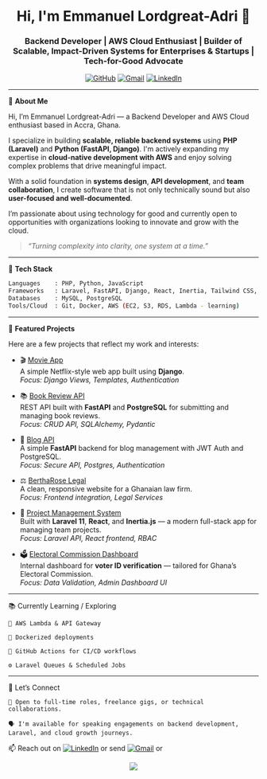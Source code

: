 <h1 align="center">Hi, I'm Emmanuel Lordgreat-Adri 👋</h1>
<h3 align="center">Backend Developer | AWS Cloud Enthusiast | Builder of Scalable, Impact-Driven Systems for Enterprises & Startups | Tech-for-Good Advocate</h3>

<p align="center">
  <a href="https://github.com/Lordgreatadri"><img src="https://img.shields.io/github/followers/Lordgreatadri?label=Followers&style=social" alt="GitHub"></a>
  <a href="mailto:lordgreatadri@gmail.com"><img src="https://img.shields.io/badge/Email-D14836?style=flat&logo=gmail&logoColor=white" alt="Gmail"></a>
  <a href="https://www.linkedin.com/in/emmanuel-lordgreat-adri/"><img src="https://img.shields.io/badge/LinkedIn-0077B5?style=flat&logo=linkedin&logoColor=white" alt="LinkedIn"></a>
</p>

---

🚀 **About Me**

Hi, I’m Emmanuel Lordgreat-Adri — a Backend Developer and AWS Cloud enthusiast based in Accra, Ghana.

I specialize in building **scalable, reliable backend systems** using **PHP (Laravel)** and **Python (FastAPI, Django)**. I'm actively expanding my expertise in **cloud-native development with AWS** and enjoy solving complex problems that drive meaningful impact.

With a solid foundation in **systems design**, **API development**, and **team collaboration**, I create software that is not only technically sound but also **user-focused and well-documented**.

I’m passionate about using technology for good and currently open to opportunities with organizations looking to innovate and grow with the cloud.

> _“Turning complexity into clarity, one system at a time.”_

---

💼 **Tech Stack**

```bash
Languages    : PHP, Python, JavaScript
Frameworks   : Laravel, FastAPI, Django, React, Inertia, Tailwind CSS, Bootstrap  
Databases    : MySQL, PostgreSQL
Tools/Cloud  : Git, Docker, AWS (EC2, S3, RDS, Lambda - learning)

```
---
📌 **Featured Projects**

Here are a few projects that reflect my work and interests:


- 🎬 [Movie App](https://github.com/Lordgreatadri/django-movie)  
  A simple Netflix-style web app built using **Django**.  
  _Focus: Django Views, Templates, Authentication_

- 📚 [Book Review API](https://github.com/Lordgreatadri/book-review)  
  REST API built with **FastAPI** and **PostgreSQL** for submitting and managing book reviews.  
  _Focus: CRUD API, SQLAlchemy, Pydantic_

- 📝 [Blog API](https://github.com/Lordgreatadri/blog-fastapi)  
  A simple **FastAPI** backend for blog management with JWT Auth and PostgreSQL.  
  _Focus: Secure API, Postgres, Authentication_

- ⚖️ [BerthaRose Legal](https://github.com/Lordgreatadri/bertharoselegal)  
  A clean, responsive website for a Ghanaian law firm.  
  _Focus: Frontend integration, Legal Services_

- 📁 [Project Management System](https://github.com/Lordgreatadri/project-management-system)  
  Built with **Laravel 11**, **React**, and **Inertia.js** — a modern full-stack app for managing team projects.  
  _Focus: Laravel API, React frontend, RBAC_

- 🗳️ [Electoral Commission Dashboard](https://github.com/Lordgreatadri/ec)  
  Internal dashboard for **voter ID verification** — tailored for Ghana’s Electoral Commission.  
  _Focus: Data Validation, Admin Dashboard UI_




---

📚 Currently Learning / Exploring

    🚀 AWS Lambda & API Gateway

    🐳 Dockerized deployments

    🔄 GitHub Actions for CI/CD workflows

    ⚙️ Laravel Queues & Scheduled Jobs

---

🤝 Let’s Connect

    💼 Open to full-time roles, freelance gigs, or technical collaborations.

    🗣️ I'm available for speaking engagements on backend development, Laravel, and cloud growth journeys.

📫 Reach out on 
<a href="https://www.linkedin.com/in/emmanuel-lordgreat-adri/"><img src="https://img.shields.io/badge/LinkedIn-0077B5?style=flat&logo=linkedin&logoColor=white" alt="LinkedIn"></a> or send 
<a href="mailto:lordgreatadri@gmail.com"><img src="https://img.shields.io/badge/Email-D14836?style=flat&logo=gmail&logoColor=white" alt="Gmail"></a> or 
  

<p align="center"> <img src="https://github-readme-stats.vercel.app/api?username=Lordgreatadri&show_icons=true&theme=default&hide=stars&count_private=true" /> </p>
